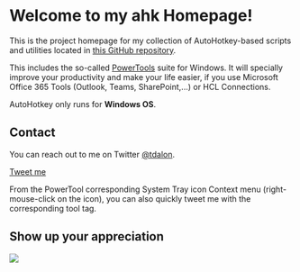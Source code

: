 # Welcome to my ahk Homepage!

This is the project homepage for my collection of AutoHotkey-based scripts and utilities located in [this GitHub repository](https://github.com/tdalon/ahk).

This includes the so-called [PowerTools](PowerTools) suite for Windows.
It will specially improve your productivity and make your life easier, if you use Microsoft Office 365 Tools (Outlook, Teams, SharePoint,...) or HCL Connections.

AutoHotkey only runs for **Windows OS**.

## Contact

You can reach out to me on Twitter [@tdalon](https://twitter.com/tdalon).

<a class="twitter-share-button"
  href="https://twitter.com/intent/tweet?text=%40tdalon">
Tweet me</a>

From the PowerTool corresponding System Tray icon Context menu (right-mouse-click on the icon), you can also quickly tweet me with the corresponding tool tag.

## Show up your appreciation

<a href="https://www.buymeacoffee.com/tdalon"><img src="https://img.buymeacoffee.com/button-api/?text=Buy me a book&emoji=📖&slug=tdalon&button_colour=20abd9&font_colour=000000&font_family=Cookie&outline_colour=000000&coffee_colour=FFDD00"></a>
